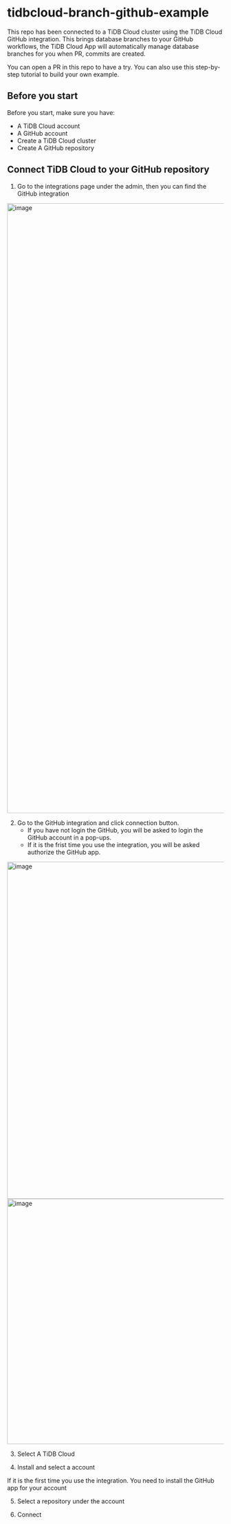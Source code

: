 # tidbcloud-branch-github-example


This repo has been connected to a TiDB Cloud cluster using the TiDB Cloud GitHub integration. This brings database branches to your GitHub workflows, the TiDB Cloud App will automatically manage database branches for you when PR, commits are created.

You can open a PR in this repo to have a try. You can also use this step-by-step tutorial to build your own example.

## Before you start

Before you start, make sure you have:

- A TiDB Cloud account
- A GitHub account
- Create a TiDB Cloud cluster
- Create A GitHub repository


## Connect TiDB Cloud to your GitHub repository

1. Go to the integrations page under the admin, then you can find the GitHub integration

<img width="1417" alt="image" src="https://user-images.githubusercontent.com/52435083/233818397-96e2c8d6-5971-4f2b-b9a6-e278293cf9f4.png">

2. Go to the GitHub integration and click connection button. 
    - If you have not login the GitHub, you will be asked to login the GitHub account in a pop-ups. 
    - If it is the frist time you use the integration, you will be asked authorize the GitHub app.
    
<img width="783" alt="image" src="https://user-images.githubusercontent.com/52435083/233818438-8208fe6f-7dde-4b08-9c7e-e2fe3b0b55d3.png">
<img width="570" alt="image" src="https://user-images.githubusercontent.com/52435083/233818947-16b6376f-dccc-44a2-8688-a32685a93fef.png">


3. Select A TiDB Cloud 

4. Install and select a account

If it is the first time you use the integration. You need to install the GitHub app for your account

5. Select a repository under the account

6. Connect
